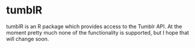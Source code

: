 # tumblR
tumblR is an R package which provides access to the Tumblr API. 
At the moment pretty much none of the functionality is supported, 
but I hope that will change soon. 
